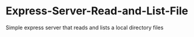 # Express-Server-Read-and-List-File
Simple express server that reads and lists a local directory files
